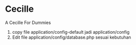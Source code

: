 Cecille 
=============

A Cecille For Dummies

1. copy file application/config-default jadi application/config
2. Edit file application/config/database.php sesuai kebutuhan
